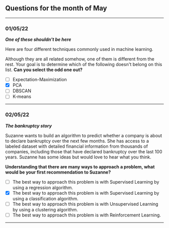## Questions for the month of May
---
### 01/05/22
***One of these shouldn't be here***

Here are four different techniques commonly used in machine learning.

Although they are all related somehow, one of them is different from the rest. Your goal is to determine which of the following doesn't belong on this list.
**Can you select the odd one out?**

- [ ] Expectation-Maximization
- [x] PCA
- [ ] DBSCAN
- [ ] K-means
---
### 02/05/22
***The bankruptcy story***

Suzanne wants to build an algorithm to predict whether a company is about to declare bankruptcy over the next few months. She has access to a labeled dataset with detailed financial information from thousands of companies, including those that have declared bankruptcy over the last 100 years. Suzanne has some ideas but would love to hear what you think.

**Understanding that there are many ways to approach a problem, what would be your first recommendation to Suzanne?**
- [ ] The best way to approach this problem is with Supervised Learning by using a regression algorithm.
- [x] The best way to approach this problem is with Supervised Learning by using a classification algorithm.
- [ ] The best way to approach this problem is with Unsupervised Learning by using a clustering algorithm.
- [ ] The best way to approach this problem is with Reinforcement Learning.
---

